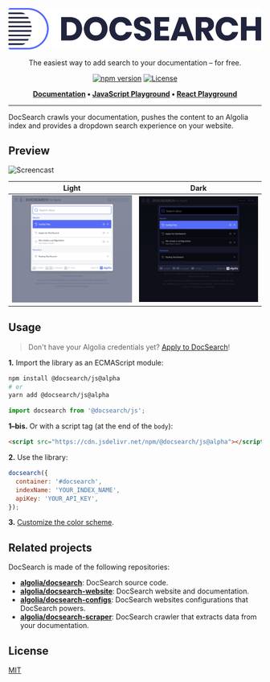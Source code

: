 <div align="center">

[![DocSearch](.github/logo.svg)](https://docsearch.algolia.com)

The easiest way to add search to your documentation – for free.

[![npm version](https://img.shields.io/npm/v/@docsearch/js/alpha.svg?style=flat-square)](https://www.npmjs.com/package/@docsearch/js/v/alpha) [![License](https://img.shields.io/badge/license-MIT-green.svg?style=flat-square)](./LICENSE)
  
<p align="center">
  <strong>
  <a href="https://docsearch.algolia.com">Documentation</a> •
  <a href="https://codesandbox.io/s/docsearchjs-v3-playground-z9oxj">JavaScript Playground</a> •
  <a href="https://codesandbox.io/s/docsearch-react-v3-playground-619yg">React Playground</a>
  </strong>
</p>

</div>

---

DocSearch crawls your documentation, pushes the content to an Algolia index and provides a dropdown search experience on your website.

## Preview

![Screencast](.github/screencast.gif)

| Light | Dark |
| --- | --- |
| ![Light preview](.github/preview-light.png) | ![Dark preview](.github/preview-dark.png) |

## Usage

> Don't have your Algolia credentials yet? [Apply to DocSearch](https://docsearch.algolia.com/apply)!

**1.** Import the library as an ECMAScript module:

```sh
npm install @docsearch/js@alpha
# or
yarn add @docsearch/js@alpha
```

```js
import docsearch from '@docsearch/js';
```

**1–bis.** Or with a script tag (at the end of the `body`):

```html
<script src="https://cdn.jsdelivr.net/npm/@docsearch/js@alpha"></script>
```

**2.** Use the library:

```js
docsearch({
  container: '#docsearch',
  indexName: 'YOUR_INDEX_NAME',
  apiKey: 'YOUR_API_KEY',
});
```

**3.** [Customize the color scheme](https://docsearch.algolia.com/docs/styling/).

## Related projects

DocSearch is made of the following repositories:

- **[algolia/docsearch](https://github.com/algolia/docsearch)**: DocSearch source code.
- **[algolia/docsearch-website](https://github.com/algolia/docsearch-website)**: DocSearch website and documentation.
- **[algolia/docsearch-configs](https://github.com/algolia/docsearch-configs)**: DocSearch websites configurations that DocSearch powers.
- **[algolia/docsearch-scraper](https://github.com/algolia/docsearch-scraper)**: DocSearch crawler that extracts data from your documentation.

## License

[MIT](LICENSE)
